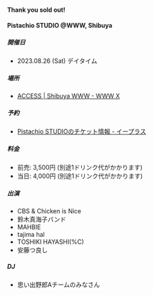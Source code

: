 #### Thank you sold out!

#### Pistachio STUDIO @WWW, Shibuya

##### 開催日

- 2023.08.26 (Sat) デイタイム

##### 場所

- [ACCESS \| Shibuya WWW \- WWW X](https://www-shibuya.jp/access/)

##### 予約

- [Pistachio STUDIOのチケット情報 \- イープラス](https://eplus.jp/sf/detail/3887550001?P6=001&P1=0402&P59=1)

##### 料金

- 前売: 3,500円 (別途1ドリンク代がかかります)
- 当日: 4,000円 (別途1ドリンク代がかかります)

##### 出演

- CBS & Chicken is Nice
- 鈴木真海子バンド
- MAHBIE
- tajima hal
- TOSHIKI HAYASHI(%C)
- 安藤つ良し

##### DJ

- 思い出野郎Aチームのみなさん